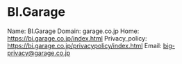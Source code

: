 
# BI.Garage

Name: BI.Garage
Domain: garage.co.jp
Home: https://bi.garage.co.jp/index.html
Privacy_policy: https://bi.garage.co.jp/privacypolicy/index.html
Email: big-privacy@garage.co.jp

